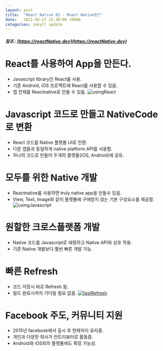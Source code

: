 ```yaml
---
layout: post
title:  "React Native 01 - React Native란?"
date:   2021-06-27 15:30:00 +0900
categories: jekyll update
---
```

##### 참조 : [https://reactNative.dev](https://reactNative.dev)

# React를 사용하여 App을 만든다.
- Javascript library인 React를 사용.
- 기존 Android, iOS 프로젝트에 React를 사용할 수 있음.
- 앱 전체를 Reactnative로 만들 수 있음.
![usingReact](https://d33wubrfki0l68.cloudfront.net/d74da08f08b4a17c368b58d36ee23c368b4a6819/fff62/img/homepage/phones.png)

# Javascript 코드로 만들고 NativeCode로 변환
- React 코드를 Native 플랫폼 UI로 전환.
- 다른 앱들과 동일하게 native platform API를 사용함.
- 하나의 코드로 만들어 두개의 플랫폼(iOS, Android)에 공유.

# 모두를 위한 Native 개발
- Reactnative를 사용하면 truly native app을 만들수 있음.
- View, Text, Image와 같이 플랫폼에 구애받지 않는 기본 구성요소를 제공함.
  ![usingJavascript](https://d33wubrfki0l68.cloudfront.net/7e97b18b02060f1d4b65a5850b49e2488da391bb/d60ff/img/homepage/dissection/3.png)
  
# 원할한 크로스플랫폼 개발
- Native 코드를 Javascript로 래핑하고 Native API와 상호 작용.
- 기존 Native 개발보다 훨씬 빠른 개발 가능.

# 빠른 Refresh
- 코드 저장시 바로 Refresh 됨.
- 빌드 완료시까지 기다릴 필요 없음.
[![fastRefresh](https://img.youtube.com/vi/NCAY0HIfrwc/0.jpg)](https://youtu.be/NCAY0HIfrwc)
  
# Facebook 주도, 커뮤니티 지원
- 2015년 facebook에서 출시 후 현재까지 유지중.
- 개인과 다양한 회사가 컨트리뷰터로 활동중.
- Android와 iOS외의 플랫폼에도 확장 가능성.
